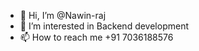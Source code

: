 - 👋 Hi, I’m @Nawin-raj
- 👀 I’m interested in Backend development
- 📫 How to reach me +91 7036188576

<!---
Nawin-raj/Nawin-raj is a ✨ special ✨ repository because its `README.md` (this file) appears on your GitHub profile.
You can click the Preview link to take a look at your changes.
--->
